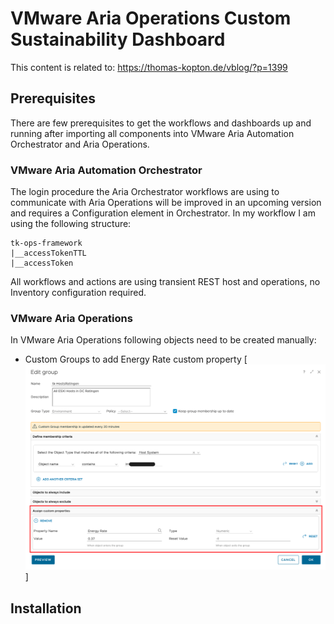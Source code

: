 # VMware Aria Operations Custom Sustainability Dashboard
This content is related to: https://thomas-kopton.de/vblog/?p=1399

## Prerequisites
There are few prerequisites to get the workflows and dashboards up and running after importing all components into VMware Aria Automation Orchestrator and Aria Operations.

### VMware Aria Automation Orchestrator
The login procedure the Aria Orchestrator workflows are using to communicate with Aria Operations will be improved in an upcoming version and requires a Configuration element in Orchestrator.
In my workflow I am using the following structure:

```
tk-ops-framework
|__accessTokenTTL
|__accessToken
```

All workflows and actions are using transient REST host and operations, no Inventory configuration required.

### VMware Aria Operations
In VMware Aria Operations following objects need to be created manually:
- Custom Groups to add Energy Rate custom property
[![N|Solid](https://github.com/tkopton/aria-operations-content/blob/main/Sustainability-01/custom-group-settings.png)]
## Installation
